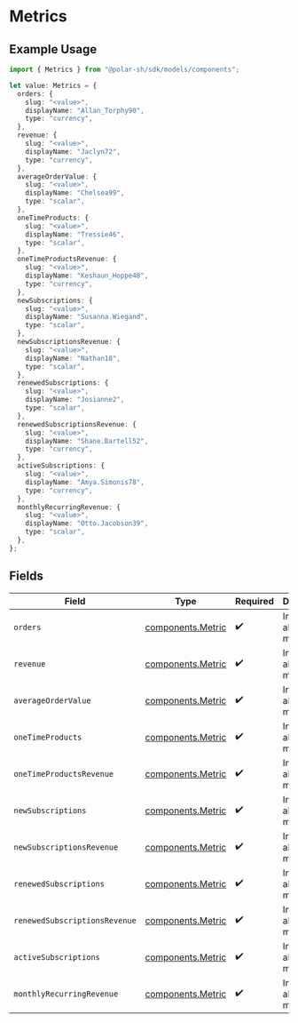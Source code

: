 # Metrics

## Example Usage

```typescript
import { Metrics } from "@polar-sh/sdk/models/components";

let value: Metrics = {
  orders: {
    slug: "<value>",
    displayName: "Allan_Torphy90",
    type: "currency",
  },
  revenue: {
    slug: "<value>",
    displayName: "Jaclyn72",
    type: "currency",
  },
  averageOrderValue: {
    slug: "<value>",
    displayName: "Chelsea99",
    type: "scalar",
  },
  oneTimeProducts: {
    slug: "<value>",
    displayName: "Tressie46",
    type: "scalar",
  },
  oneTimeProductsRevenue: {
    slug: "<value>",
    displayName: "Keshaun_Hoppe48",
    type: "currency",
  },
  newSubscriptions: {
    slug: "<value>",
    displayName: "Susanna.Wiegand",
    type: "scalar",
  },
  newSubscriptionsRevenue: {
    slug: "<value>",
    displayName: "Nathan18",
    type: "scalar",
  },
  renewedSubscriptions: {
    slug: "<value>",
    displayName: "Josianne2",
    type: "scalar",
  },
  renewedSubscriptionsRevenue: {
    slug: "<value>",
    displayName: "Shane.Bartell52",
    type: "currency",
  },
  activeSubscriptions: {
    slug: "<value>",
    displayName: "Amya.Simonis78",
    type: "currency",
  },
  monthlyRecurringRevenue: {
    slug: "<value>",
    displayName: "Otto.Jacobson39",
    type: "scalar",
  },
};
```

## Fields

| Field                                                  | Type                                                   | Required                                               | Description                                            |
| ------------------------------------------------------ | ------------------------------------------------------ | ------------------------------------------------------ | ------------------------------------------------------ |
| `orders`                                               | [components.Metric](../../models/components/metric.md) | :heavy_check_mark:                                     | Information about a metric.                            |
| `revenue`                                              | [components.Metric](../../models/components/metric.md) | :heavy_check_mark:                                     | Information about a metric.                            |
| `averageOrderValue`                                    | [components.Metric](../../models/components/metric.md) | :heavy_check_mark:                                     | Information about a metric.                            |
| `oneTimeProducts`                                      | [components.Metric](../../models/components/metric.md) | :heavy_check_mark:                                     | Information about a metric.                            |
| `oneTimeProductsRevenue`                               | [components.Metric](../../models/components/metric.md) | :heavy_check_mark:                                     | Information about a metric.                            |
| `newSubscriptions`                                     | [components.Metric](../../models/components/metric.md) | :heavy_check_mark:                                     | Information about a metric.                            |
| `newSubscriptionsRevenue`                              | [components.Metric](../../models/components/metric.md) | :heavy_check_mark:                                     | Information about a metric.                            |
| `renewedSubscriptions`                                 | [components.Metric](../../models/components/metric.md) | :heavy_check_mark:                                     | Information about a metric.                            |
| `renewedSubscriptionsRevenue`                          | [components.Metric](../../models/components/metric.md) | :heavy_check_mark:                                     | Information about a metric.                            |
| `activeSubscriptions`                                  | [components.Metric](../../models/components/metric.md) | :heavy_check_mark:                                     | Information about a metric.                            |
| `monthlyRecurringRevenue`                              | [components.Metric](../../models/components/metric.md) | :heavy_check_mark:                                     | Information about a metric.                            |